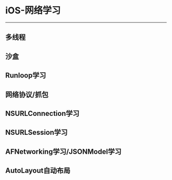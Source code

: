 # iOS-网络学习

---

## 多线程

## 沙盒

## Runloop学习

## 网络协议\/抓包

## NSURLConnection学习

## NSURLSession学习

## AFNetworking学习\/JSONModel学习

## AutoLayout自动布局



